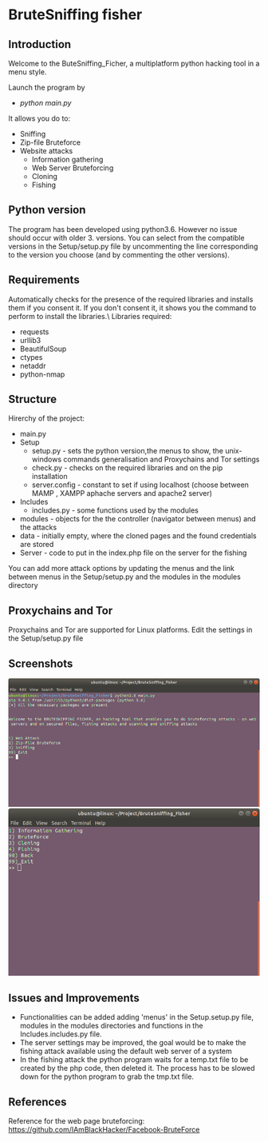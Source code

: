 # BruteSniffing fisher

## Introduction
Welcome to the ButeSniffing_Ficher, a multiplatform python hacking tool in a menu style.</br>

Launch the program by</br>
   * _python main.py_
   
It allows you do to:
* Sniffing
* Zip-file Bruteforce
* Website attacks
    * Information gathering
    * Web Server Bruteforcing
    * Cloning
    * Fishing

## Python version
The program has been developed using python3.6. However no issue should occur with older 3. versions.
You can select from the compatible versions in the Setup/setup.py file by uncommenting the line corresponding to the version you choose (and by commenting the other versions).

## Requirements
Automatically checks for the presence of the required libraries and installs them if you consent it. If you don't consent it, it shows you the command to perform to install the libraries.\\
Libraries required:
* requests
* urllib3
* BeautifulSoup
* ctypes
* netaddr
* python-nmap

## Structure
Hirerchy of the project:
* main.py
* Setup
    * setup.py - sets the python version,the menus to show, the unix-windows commands generalisation and Proxychains and Tor settings
    * check.py - checks on the required libraries and on the pip installation
    * server.config - constant to set if using localhost (choose between MAMP , XAMPP aphache servers and apache2 server)
* Includes
    * includes.py - some functions used by the modules
* modules - objects for the the controller (navigator between menus) and the attacks
* data - initially empty, where the cloned pages and the found credentials are stored
* Server - code to put in the index.php file on the server for the fishing

You can add more attack options by updating the menus and the link between menus in the Setup/setup.py and the modules in the modules directory

## Proxychains and Tor
Proxychains and Tor are supported for Linux platforms. Edit the settings in the Setup/setup.py file

## Screenshots

<img src="Screenshot/introMenu.png">
<img src="Screenshot/webAttackMenu.png">

## Issues and Improvements
* Functionalities can be added adding 'menus' in the Setup.setup.py file, modules in the modules directories and functions in the Includes.includes.py file.
* The server settings may be improved, the goal would be to make the fishing attack available using the default web server of a system
* In the fishing attack the python program waits for a temp.txt file to be created by the php code, then deleted it. The process has to be slowed down for the python program to grab the tmp.txt file.

## References
Reference for the web page bruteforcing: https://github.com/IAmBlackHacker/Facebook-BruteForce
